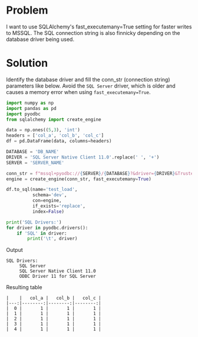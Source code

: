 # Problem
I want to use SQLAlchemy's fast_executemany=True setting for faster writes to MSSQL. The SQL connection string is also finnicky depending on the database driver being used.

# Solution

Identify the database driver and fill the conn_str (connection string) parameters like below. Avoid the `SQL Server` driver, which is older and causes a memory error when using `fast_executemany=True`. 



```python
import numpy as np
import pandas as pd
import pyodbc
from sqlalchemy import create_engine

data = np.ones((5,3), 'int')
headers = ['col_a', 'col_b', 'col_c']
df = pd.DataFrame(data, columns=headers)

DATABASE = 'DB_NAME'
DRIVER = 'SQL Server Native Client 11.0'.replace(' ', '+')
SERVER = 'SERVER_NAME'

conn_str = f"mssql+pyodbc://{SERVER}/{DATABASE}?&driver={DRIVER}&Trusted_Connection=yes"
engine = create_engine(conn_str, fast_executemany=True)

df.to_sql(name='test_load', 
          schema='dev', 
          con=engine, 
          if_exists='replace', 
          index=False)

print('SQL Drivers:')
for driver in pyodbc.drivers():
    if 'SQL' in driver:
        print('\t', driver)
```

Output
```
SQL Drivers:
	 SQL Server
	 SQL Server Native Client 11.0
	 ODBC Driver 11 for SQL Server
```

Resulting table
```
|    |   col_a |   col_b |   col_c |
|---:|--------:|--------:|--------:|
|  0 |       1 |       1 |       1 |
|  1 |       1 |       1 |       1 |
|  2 |       1 |       1 |       1 |
|  3 |       1 |       1 |       1 |
|  4 |       1 |       1 |       1 |
```
